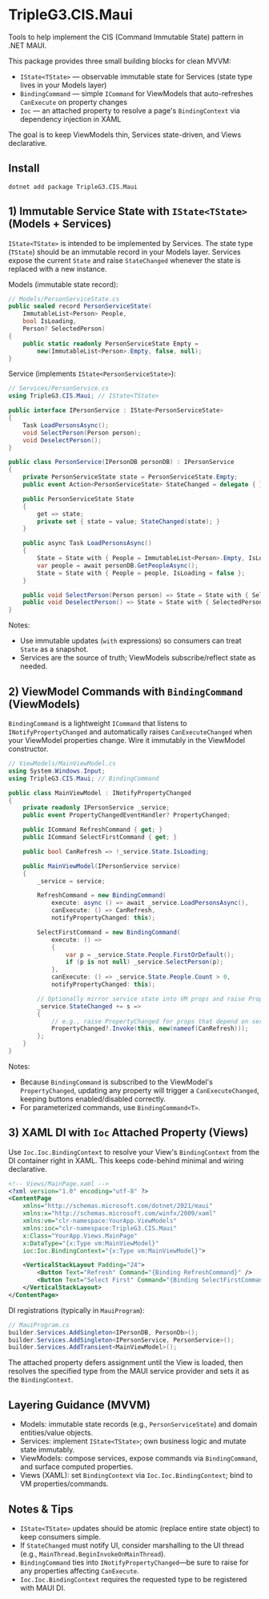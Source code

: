 # TripleG3.CIS.Maui

Tools to help implement the CIS (Command Immutable State) pattern in .NET MAUI.

This package provides three small building blocks for clean MVVM:

- `IState<TState>` — observable immutable state for Services (state type lives in your Models layer)
- `BindingCommand` — simple `ICommand` for ViewModels that auto-refreshes `CanExecute` on property changes
- `Ioc` — an attached property to resolve a page's `BindingContext` via dependency injection in XAML

The goal is to keep ViewModels thin, Services state-driven, and Views declarative.

## Install

```pwsh
dotnet add package TripleG3.CIS.Maui
```

## 1) Immutable Service State with `IState<TState>` (Models + Services)

`IState<TState>` is intended to be implemented by Services. The state type (`TState`) should be an immutable record in your Models layer. Services expose the current `State` and raise `StateChanged` whenever the state is replaced with a new instance.

Models (immutable state record):

```csharp
// Models/PersonServiceState.cs
public sealed record PersonServiceState(
	ImmutableList<Person> People,
	bool IsLoading,
	Person? SelectedPerson)
{
	public static readonly PersonServiceState Empty =
		new(ImmutableList<Person>.Empty, false, null);
}
```

Service (implements `IState<PersonServiceState>`):

```csharp
// Services/PersonService.cs
using TripleG3.CIS.Maui; // IState<TState>

public interface IPersonService : IState<PersonServiceState>
{
	Task LoadPersonsAsync();
	void SelectPerson(Person person);
	void DeselectPerson();
}

public class PersonService(IPersonDB personDB) : IPersonService
{
	private PersonServiceState state = PersonServiceState.Empty;
	public event Action<PersonServiceState> StateChanged = delegate { };

	public PersonServiceState State
	{
		get => state;
		private set { state = value; StateChanged(state); }
	}

	public async Task LoadPersonsAsync()
	{
		State = State with { People = ImmutableList<Person>.Empty, IsLoading = true, SelectedPerson = null };
		var people = await personDB.GetPeopleAsync();
		State = State with { People = people, IsLoading = false };
	}

	public void SelectPerson(Person person) => State = State with { SelectedPerson = person };
	public void DeselectPerson() => State = State with { SelectedPerson = null };
}
```

Notes:

- Use immutable updates (`with` expressions) so consumers can treat `State` as a snapshot.
- Services are the source of truth; ViewModels subscribe/reflect state as needed.

## 2) ViewModel Commands with `BindingCommand` (ViewModels)

`BindingCommand` is a lightweight `ICommand` that listens to `INotifyPropertyChanged` and automatically raises `CanExecuteChanged` when your ViewModel properties change. Wire it immutably in the ViewModel constructor.

```csharp
// ViewModels/MainViewModel.cs
using System.Windows.Input;
using TripleG3.CIS.Maui; // BindingCommand

public class MainViewModel : INotifyPropertyChanged
{
	private readonly IPersonService _service;
	public event PropertyChangedEventHandler? PropertyChanged;

	public ICommand RefreshCommand { get; }
	public ICommand SelectFirstCommand { get; }

	public bool CanRefresh => !_service.State.IsLoading;

	public MainViewModel(IPersonService service)
	{
		_service = service;

		RefreshCommand = new BindingCommand(
			execute: async () => await _service.LoadPersonsAsync(),
			canExecute: () => CanRefresh,
			notifyPropertyChanged: this);

		SelectFirstCommand = new BindingCommand(
			execute: () =>
			{
				var p = _service.State.People.FirstOrDefault();
				if (p is not null) _service.SelectPerson(p);
			},
			canExecute: () => _service.State.People.Count > 0,
			notifyPropertyChanged: this);

		// Optionally mirror service state into VM props and raise PropertyChanged
		_service.StateChanged += s =>
		{
			// e.g., raise PropertyChanged for props that depend on service state
			PropertyChanged?.Invoke(this, new(nameof(CanRefresh)));
		};
	}
}
```

Notes:

- Because `BindingCommand` is subscribed to the ViewModel's `PropertyChanged`, updating any property will trigger a `CanExecuteChanged`, keeping buttons enabled/disabled correctly.
- For parameterized commands, use `BindingCommand<T>`.

## 3) XAML DI with `Ioc` Attached Property (Views)

Use `Ioc.Ioc.BindingContext` to resolve your View's `BindingContext` from the DI container right in XAML. This keeps code-behind minimal and wiring declarative.

```xml
<!-- Views/MainPage.xaml -->
<?xml version="1.0" encoding="utf-8" ?>
<ContentPage
	xmlns="http://schemas.microsoft.com/dotnet/2021/maui"
	xmlns:x="http://schemas.microsoft.com/winfx/2009/xaml"
	xmlns:vm="clr-namespace:YourApp.ViewModels"
	xmlns:ioc="clr-namespace:TripleG3.CIS.Maui"
	x:Class="YourApp.Views.MainPage"
	x:DataType="{x:Type vm:MainViewModel}"
	ioc:Ioc.BindingContext="{x:Type vm:MainViewModel}">

	<VerticalStackLayout Padding="24">
		<Button Text="Refresh" Command="{Binding RefreshCommand}" />
		<Button Text="Select First" Command="{Binding SelectFirstCommand}" />
	</VerticalStackLayout>
</ContentPage>
```

DI registrations (typically in `MauiProgram`):

```csharp
// MauiProgram.cs
builder.Services.AddSingleton<IPersonDB, PersonDb>();
builder.Services.AddSingleton<IPersonService, PersonService>();
builder.Services.AddTransient<MainViewModel>();
```

The attached property defers assignment until the View is loaded, then resolves the specified type from the MAUI service provider and sets it as the `BindingContext`.

## Layering Guidance (MVVM)

- Models: immutable state records (e.g., `PersonServiceState`) and domain entities/value objects.
- Services: implement `IState<TState>`; own business logic and mutate state immutably.
- ViewModels: compose services, expose commands via `BindingCommand`, and surface computed properties.
- Views (XAML): set `BindingContext` via `Ioc.Ioc.BindingContext`; bind to VM properties/commands.

## Notes & Tips

- `IState<TState>` updates should be atomic (replace entire state object) to keep consumers simple.
- If `StateChanged` must notify UI, consider marshalling to the UI thread (e.g., `MainThread.BeginInvokeOnMainThread`).
- `BindingCommand` ties into `INotifyPropertyChanged`—be sure to raise for any properties affecting `CanExecute`.
- `Ioc.Ioc.BindingContext` requires the requested type to be registered with MAUI DI.

